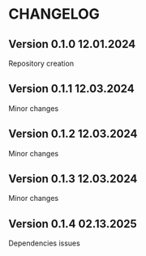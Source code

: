 # CHANGELOG

## Version 0.1.0 12.01.2024
Repository creation

## Version 0.1.1 12.03.2024
Minor changes

## Version 0.1.2 12.03.2024
Minor changes

## Version 0.1.3 12.03.2024
Minor changes

## Version 0.1.4 02.13.2025
Dependencies issues
